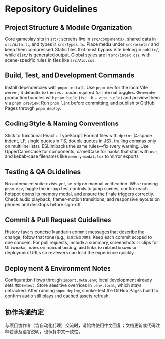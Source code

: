 # Repository Guidelines

## Project Structure & Module Organization
Core gameplay sits in `src/`; screens live in `src/components/`, shared data in `src/data.ts`, and types in `src/types.ts`. Place media under `src/assets/` and keep them compressed. Static files that must bypass Vite belong in `public/`, while `dist/` is generated output. Global styles are in `src/index.css`, with scene-specific rules in files like `src/App.css`.

## Build, Test, and Development Commands
Install dependencies with `pnpm install`. Use `pnpm dev` for the local Vite server; it defaults to the `test` mode required for internal toggles. Generate production bundles with `pnpm build` (`tsc -b` + `vite build`) and preview them via `pnpm preview`. Run `pnpm lint` before committing, and publish to GitHub Pages through `pnpm deploy`.

## Coding Style & Naming Conventions
Stick to functional React + TypeScript. Format files with `dprint` (4-space indent, LF, single quotes in TS, double quotes in JSX, trailing commas only on multiline lists). ESLint backs the same rules—fix every warning. Use UpperCamelCase for components, camelCase for hooks that start with `use`, and kebab-case filenames like `memory-modal.tsx` to mirror exports.

## Testing & QA Guidelines
No automated suite exists yet, so rely on manual verification. While running `pnpm dev`, toggle the in-app test controls to jump scenes, confirm each hotspot opens its memory modal, and ensure the finale triggers correctly. Check audio playback, framer-motion transitions, and responsive layouts on phones and desktops before sign-off.

## Commit & Pull Request Guidelines
History favors concise Mandarin commit messages that describe the change; follow that tone (e.g., `优化场景切换`). Keep each commit scoped to one concern. For pull requests, include a summary, screenshots or clips for UI tweaks, notes on manual testing, and links to related issues or deployment URLs so reviewers can load the experience quickly.

## Deployment & Environment Notes
Configuration flows through `import.meta.env`; local development already sets `MODE=test`. Store sensitive overrides in `.env.local`, which stays untracked. After running `pnpm deploy`, smoke-test the GitHub Pages build to confirm audio still plays and cached assets refresh.

## 协作沟通约定
与项目协作者（含自动化代理）交流时，请始终使用中文回复；文档更新或代码注释若涉及语言说明，也保持中文一致性。
